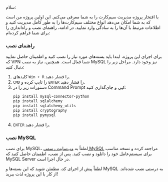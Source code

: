 سلام:

با افتخار پروژه مدیریت سیم‌کارت را به شما معرفی می‌کنم. این اولین پروژه من است که به شما امکان می‌دهد انواع مختلف سیم‌کارت‌ها را به طور کامل مدیریت کنید و اطلاعات مرتبط با آن‌ها را به سادگی وارد نمایید. در ادامه، راهنمای نصب و راه‌اندازی را برای شما فراهم کرده‌ام:

### راهنمای نصب

برای اجرای این پروژه، ابتدا باید بسته‌های مورد نیاز را نصب کنید و اطمینان حاصل نمایید که VPN شما فعال است. همچنین، نیاز به نصب MySQL نیز وجود دارد. مراحل زیر را دنبال کنید:

1. کلیدهای `Win + R` را فشار دهید.
2. `CMD` را تایپ کرده و `ENTER` را فشار دهید.
3. دستورات زیر را در Command Prompt کپی و جای‌گذاری کنید:
    ```sh
    pip install mysql-connector-python
    pip install sqlalchemy
    pip install sqlalchemy_utils
    pip install cryptography
    pip install pymysql
    ```
4. `ENTER` را فشار دهید.

### نصب MySQL

برای نصب MySQL، لطفاً به [وب‌سایت رسمی MySQL](https://dev.mysql.com/downloads/) مراجعه کرده و نسخه مناسب برای سیستم‌عامل خود را دانلود و نصب کنید. پس از نصب، اطمینان حاصل کنید که MySQL Server در حال اجرا است.

لطفاً پیش از اجرای کد، مطمئن شوید که این بسته‌ها و MySQL به درستی نصب شده‌اند. از کار با این پروژه لذت ببرید!